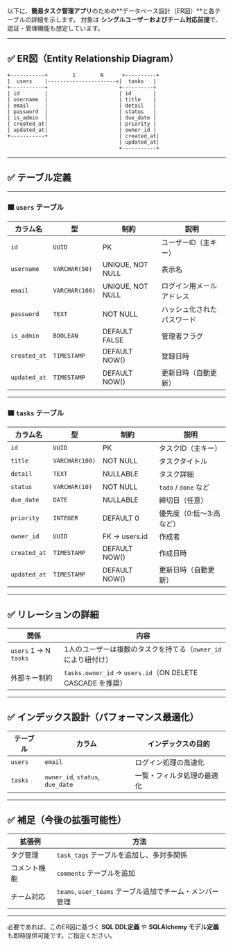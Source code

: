 以下に、**簡易タスク管理アプリ**のための\*\*データベース設計（ER図）\*\*と各テーブルの詳細を示します。
対象は **シングルユーザーおよびチーム対応前提**で、認証・管理機能も想定しています。

---

## ✅ ER図（Entity Relationship Diagram）

```
+-----------+        1        N      +----------+
|  users    |----------------------<|  tasks   |
+-----------+                       +----------+
| id        |                       | id       |
| username  |                       | title    |
| email     |                       | detail   |
| password  |                       | status   |
| is_admin  |                       | due_date |
| created_at|                       | priority |
| updated_at|                       | owner_id |
+-----------+                       | created_at|
                                    | updated_at|
                                    +-----------+
```

---

## ✅ テーブル定義

---

### 🟦 `users` テーブル

| カラム名         | 型              | 制約               | 説明            |
| ------------ | -------------- | ---------------- | ------------- |
| `id`         | `UUID`         | PK               | ユーザーID（主キー）   |
| `username`   | `VARCHAR(50)`  | UNIQUE, NOT NULL | 表示名           |
| `email`      | `VARCHAR(100)` | UNIQUE, NOT NULL | ログイン用メールアドレス  |
| `password`   | `TEXT`         | NOT NULL         | ハッシュ化されたパスワード |
| `is_admin`   | `BOOLEAN`      | DEFAULT FALSE    | 管理者フラグ        |
| `created_at` | `TIMESTAMP`    | DEFAULT NOW()    | 登録日時          |
| `updated_at` | `TIMESTAMP`    | DEFAULT NOW()    | 更新日時（自動更新）    |

---

### 🟩 `tasks` テーブル

| カラム名         | 型              | 制約             | 説明                 |
| ------------ | -------------- | -------------- | ------------------ |
| `id`         | `UUID`         | PK             | タスクID（主キー）         |
| `title`      | `VARCHAR(100)` | NOT NULL       | タスクタイトル            |
| `detail`     | `TEXT`         | NULLABLE       | タスク詳細              |
| `status`     | `VARCHAR(10)`  | NOT NULL       | `todo` / `done` など |
| `due_date`   | `DATE`         | NULLABLE       | 締切日（任意）            |
| `priority`   | `INTEGER`      | DEFAULT 0      | 優先度（0:低〜3:高など）     |
| `owner_id`   | `UUID`         | FK -> users.id | 作成者                |
| `created_at` | `TIMESTAMP`    | DEFAULT NOW()  | 作成日時               |
| `updated_at` | `TIMESTAMP`    | DEFAULT NOW()  | 更新日時（自動更新）         |

---

## ✅ リレーションの詳細

| 関係                    | 内容                                                   |
| --------------------- | ---------------------------------------------------- |
| `users` 1 → N `tasks` | 1人のユーザーは複数のタスクを持てる（`owner_id` により紐付け）                |
| 外部キー制約                | `tasks.owner_id` → `users.id`（ON DELETE CASCADE を推奨） |

---

## ✅ インデックス設計（パフォーマンス最適化）

| テーブル    | カラム                              | インデックスの目的     |
| ------- | -------------------------------- | ------------- |
| `users` | `email`                          | ログイン処理の高速化    |
| `tasks` | `owner_id`, `status`, `due_date` | 一覧・フィルタ処理の最適化 |

---

## ✅ 補足（今後の拡張可能性）

| 拡張例    | 方法                                      |
| ------ | --------------------------------------- |
| タグ管理   | `task_tags` テーブルを追加し、多対多関係              |
| コメント機能 | `comments` テーブルを追加                      |
| チーム対応  | `teams`, `user_teams` テーブル追加でチーム・メンバー管理 |

---

必要であれば、このER図に基づく **SQL DDL定義** や **SQLAlchemy モデル定義** も即時提供可能です。ご指定ください。

